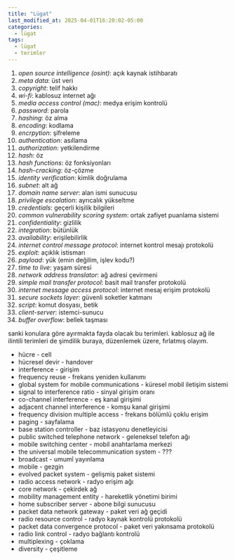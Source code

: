 ```yaml
---
title: "Lügat"
last_modified_at: 2025-04-01T16:20:02-05:00
categories:
  - lügat
tags:
  - lügat
  - terimler
---
```



1. *open source intelligence (osint)*: açık kaynak istihbaratı
2. *meta data*: üst veri
3. *copyright*: telif hakkı
4. *wi-fi*: kablosuz internet ağı
5. *media access control (mac)*:  medya erişim kontrolü
6. *password*: parola
7. *hashing*: öz alma
8. *encoding*: kodlama
9. *encrpytion*: şifreleme
10. *authentication*: asıllama
11. *authorization*: yetkilendirme
12. *hash*: öz
13. *hash functions*: öz fonksiyonları
14. *hash-cracking*: öz-çözme
15. *identity verification*: kimlik doğrulama
16. *subnet*: alt ağ
17. *domain name server*: alan ismi sunucusu
18. *privilege escalation*: ayrıcalık yükseltme
19. *credentials*: geçerli kişilik bilgileri
20. *common vulnerability scoring system*: ortak zafiyet puanlama sistemi
21. *confidentiality*: gizlilik
22. *integration*: bütünlük
23. *availability*: erişilebilirlik
24. *internet control message protocol*: internet kontrol mesajı protokolü  
25. *exploit*: açıklık istismarı
26. *payload*: yük (emin değilim, işlev kodu?)
27. *time to live*: yaşam süresi
28. *network address translator*: ağ adresi çevirmeni
29. *simple mail transfer protocol*: basit mail transfer protokolü 
30. *internet message access protocol*: internet mesaj erişim protokolü
31. *secure sockets layer*: güvenli soketler katmanı
32. *script*: komut dosyası, betik
33. *client-server*: istemci-sunucu
34. *buffer overflow*: bellek taşması

sanki konulara göre ayırmakta fayda olacak bu terimleri. kablosuz ağ ile ilintili terimleri de şimdilik buraya, düzenlemek üzere, fırlatmış olayım.

- hücre - cell 
- hücresel devir - handover
- interference - girişim
- frequency reuse - frekans yeniden kullanımı
- global system for mobile communications - küresel mobil iletişim sistemi
- signal to interference ratio - sinyal girişim oranı 
- co-channel interference - eş kanal girişimi
- adjacent channel interference - komşu kanal girişimi
- frequency division multiple access - frekans bölümlü çoklu erişim
- paging - sayfalama
- base station controller - baz istasyonu denetleyicisi
- public switched telephone network - geleneksel telefon ağı
- mobile switching center - mobil anahtarlama merkezi
- the universal mobile telecommunication system - ??? 
- broadcast - umumî yayınlama
- mobile - gezgin
- evolved packet system - gelişmiş paket sistemi
- radio access network - radyo erişim ağı
- core network - çekirdek ağ
- mobility management entity - hareketlik yönetimi birimi
- home subscriber server - abone bilgi sunucusu
- packet data network gateway - paket veri ağ geçidi
- radio resource control - radyo kaynak kontrolü protokolü
- packet data convergence protocol - paket veri yakınsama protokolü
- radio link control - radyo bağlantı kontrolü
- multiplexing - çoklama
- diversity - çeşitleme